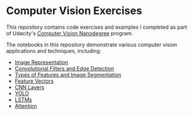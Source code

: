 # Computer Vision Exercises

This repository contains code exercises and examples I completed as part of Udacity's [Computer Vision Nanodegree](https://www.udacity.com/course/computer-vision-nanodegree--nd891) program. 

The notebooks in this repository demonstrate various computer vision applications and techniques, including: 

* [Image Representation](1_1_Image_Representation)
* [Convolutional Filters and Edge Detection](1_2_Convolutional_Filters_Edge_Detection)
* [Types of Features and Image Segmentation](1_3_Types_of_Features_Image_Segmentation)
* [Feature Vectors](1_4_Feature_Vectors)
* [CNN Layers](1_5_CNN_Layers)
* [YOLO](2_2_YOLO)
* [LSTMs](2_4_LSTMs)
* [Attention](2_6_Attention)

